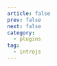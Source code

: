 ```yaml
---
article: false
prev: false
next: false
category:
  - plugins
tag:
  - introjs
---
```


<!-- # intro.js -->
